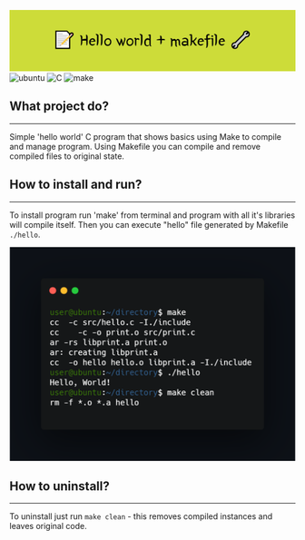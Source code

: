 ![project_banner](banner.png)
![ubuntu](https://img.shields.io/badge/Operating_System-Ubuntu-blueviolet)
![C](https://img.shields.io/badge/language-C-yellow)
![make](https://img.shields.io/badge/packet_manager-make-9cf)
## What project do?
___
Simple 'hello world' C program that shows basics using Make to compile and manage program. Using Makefile you can compile and remove compiled files to original state.

## How to install and run?
___
To install program run 'make' from terminal and program with all it's libraries will compile itself. Then you can execute "hello" file generated by Makefile `./hello`. 


![terminal](execute.png)
## How to uninstall?
___
To uninstall just run `make clean` - this removes compiled instances and leaves original code.

<!--https://banner.godori.dev/ height:150-->
<!--https://shields.io/-->
<!--https://carbon.now.sh/-->